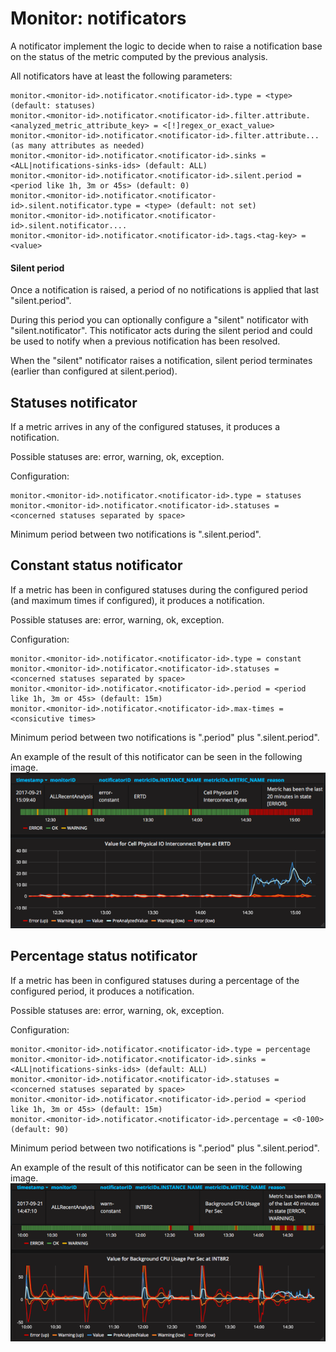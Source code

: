# Monitor: notificators

A notificator implement the logic to decide when to raise a notification base on the status of the metric computed by the previous analysis.

All notificators have at least the following parameters:

```
monitor.<monitor-id>.notificator.<notificator-id>.type = <type> (default: statuses)
monitor.<monitor-id>.notificator.<notificator-id>.filter.attribute.<analyzed_metric_attribute_key> = <[!]regex_or_exact_value>
monitor.<monitor-id>.notificator.<notificator-id>.filter.attribute... (as many attributes as needed)
monitor.<monitor-id>.notificator.<notificator-id>.sinks = <ALL|notifications-sinks-ids> (default: ALL)
monitor.<monitor-id>.notificator.<notificator-id>.silent.period = <period like 1h, 3m or 45s> (default: 0)
monitor.<monitor-id>.notificator.<notificator-id>.silent.notificator.type = <type> (default: not set)
monitor.<monitor-id>.notificator.<notificator-id>.silent.notificator....
monitor.<monitor-id>.notificator.<notificator-id>.tags.<tag-key> = <value>
```

#### Silent period

Once a notification is raised, a period of no notifications is applied that last "silent.period".

During this period you can optionally configure a "silent" notificator with "silent.notificator". 
This notificator acts during the silent period and could be used to notify when a previous notification has been resolved. 

When the "silent" notificator raises a notification, silent period terminates (earlier than configured at silent.period). 

## Statuses notificator

If a metric arrives in any of the configured statuses, it produces a notification.

Possible statuses are: error, warning, ok, exception.

Configuration:
```
monitor.<monitor-id>.notificator.<notificator-id>.type = statuses
monitor.<monitor-id>.notificator.<notificator-id>.statuses = <concerned statuses separated by space>
```

Minimum period between two notifications is ".silent.period".

## Constant status notificator

If a metric has been in configured statuses during the configured period (and maximum times if configured), it produces a notification.

Possible statuses are: error, warning, ok, exception.

Configuration:
```
monitor.<monitor-id>.notificator.<notificator-id>.type = constant
monitor.<monitor-id>.notificator.<notificator-id>.statuses = <concerned statuses separated by space>
monitor.<monitor-id>.notificator.<notificator-id>.period = <period like 1h, 3m or 45s> (default: 15m)
monitor.<monitor-id>.notificator.<notificator-id>.max-times = <consicutive times>
```

Minimum period between two notifications is ".period" plus ".silent.period".

An example of the result of this notificator can be seen in the following image.
![Constant status notificator](../img/notificator/constant.png)

## Percentage status notificator

If a metric has been in configured statuses during a percentage of the configured period, it produces a notification.

Possible statuses are: error, warning, ok, exception.

Configuration:
```
monitor.<monitor-id>.notificator.<notificator-id>.type = percentage
monitor.<monitor-id>.notificator.<notificator-id>.sinks = <ALL|notifications-sinks-ids> (default: ALL)
monitor.<monitor-id>.notificator.<notificator-id>.statuses = <concerned statuses separated by space>
monitor.<monitor-id>.notificator.<notificator-id>.period = <period like 1h, 3m or 45s> (default: 15m)
monitor.<monitor-id>.notificator.<notificator-id>.percentage = <0-100> (default: 90)
```

Minimum period between two notifications is ".period" plus ".silent.period".

An example of the result of this notificator can be seen in the following image.
![Percentage status notificator](../img/notificator/percentage.png)